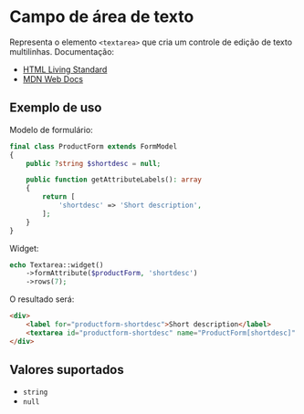 # Campo de área de texto

Representa o elemento `<textarea>` que cria um controle de edição de texto multilinhas. Documentação:

- [HTML Living Standard](https://html.spec.whatwg.org/multipage/form-elements.html#the-textarea-element)
- [MDN Web Docs](https://developer.mozilla.org/docs/Web/HTML/Element/textarea)

## Exemplo de uso

Modelo de formulário:

```php
final class ProductForm extends FormModel
{
    public ?string $shortdesc = null;

    public function getAttributeLabels(): array
    {
        return [
            'shortdesc' => 'Short description',
        ];
    }
}
```

Widget:

```php
echo Textarea::widget()
    ->formAttribute($productForm, 'shortdesc')
    ->rows(7);
```

O resultado será:

```html
<div>
    <label for="productform-shortdesc">Short description</label>
    <textarea id="productform-shortdesc" name="ProductForm[shortdesc]" rows="7"></textarea>
</div>
```

## Valores suportados

- `string`
- `null`
